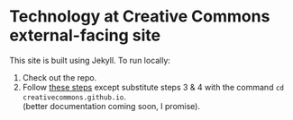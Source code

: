 # Technology at Creative Commons external-facing site

This site is built using Jekyll. To run locally:
1. Check out the repo.
1. Follow [these steps](https://jekyllrb.com/docs/) except substitute steps 3 & 4 with the command `cd creativecommons.github.io`.  
(better documentation coming soon, I promise).
